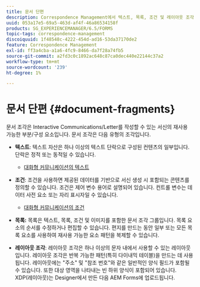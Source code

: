 ```yaml
---
title: 문서 단편
description: Correspondence Management에서 텍스트, 목록, 조건 및 레이아웃 조각과 같은 문서 조각을 사용하여 고객 서신의 정적, 동적 및 반복 가능한 구성 요소를 구성할 수 있습니다.
uuid: 053a17e5-69a5-463d-af4f-46a86534158f
products: SG_EXPERIENCEMANAGER/6.5/FORMS
topic-tags: correspondence-management
discoiquuid: 1f48548c-4222-454d-ad16-53da37170de2
feature: Correspondence Management
exl-id: ff3a4cba-a1a6-4fc9-8466-da7f28a74fb5
source-git-commit: a2fd3c0c1892ac648c87ca0dec440e22144c37a2
workflow-type: tm+mt
source-wordcount: '239'
ht-degree: 1%

---
```


# 문서 단편 {#document-fragments}

문서 조각은 Interactive Communications/Letter를 작성할 수 있는 서신의 재사용 가능한 부분/구성 요소입니다. 문서 조각은 다음 유형의 조각입니다.

* **텍스트**: 텍스트 자산은 하나 이상의 텍스트 단락으로 구성된 컨텐츠의 일부입니다. 단락은 정적 또는 동적일 수 있습니다.

   * [대화형 커뮤니케이션의 텍스트](/help/forms/using/texts-interactive-communications.md)

* **조건**: 조건을 사용하면 제공된 데이터를 기반으로 서신 생성 시 포함되는 콘텐츠를 정의할 수 있습니다. 조건은 제어 변수 용어로 설명되어 있습니다. 컨트롤 변수는 데이터 사전 요소 또는 자리 표시자일 수 있습니다.

   * [대화형 커뮤니케이션의 조건](/help/forms/using/conditions-interactive-communications.md)

* **목록:** 목록은 텍스트, 목록, 조건 및 이미지를 포함한 문서 조각 그룹입니다. 목록 요소의 순서를 수정하거나 편집할 수 있습니다. 편지를 만드는 동안 일부 또는 모든 목록 요소를 사용하여 재사용 가능한 요소 패턴을 복제할 수 있습니다.
* **레이아웃 조각**: 레이아웃 조각은 하나 이상의 문자 내에서 사용할 수 있는 레이아웃입니다. 레이아웃 조각은 반복 가능한 패턴(특히 다이내믹 테이블)을 만드는 데 사용됩니다. 레이아웃에는 &quot;주소&quot; 및 &quot;참조 번호&quot;와 같은 일반적인 양식 필드가 포함될 수 있습니다. 또한 대상 영역을 나타내는 빈 하위 양식이 포함되어 있습니다. XDP(레이아웃)는 Designer에서 만든 다음 AEM Forms에 업로드됩니다.
